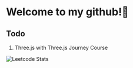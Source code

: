 # Welcome to my github!👋

## Todo
1. Three.js with Three.js Journey Course
  
![Leetcode Stats](https://leetcard.jacoblin.cool/insik-han?theme=unicorn)
